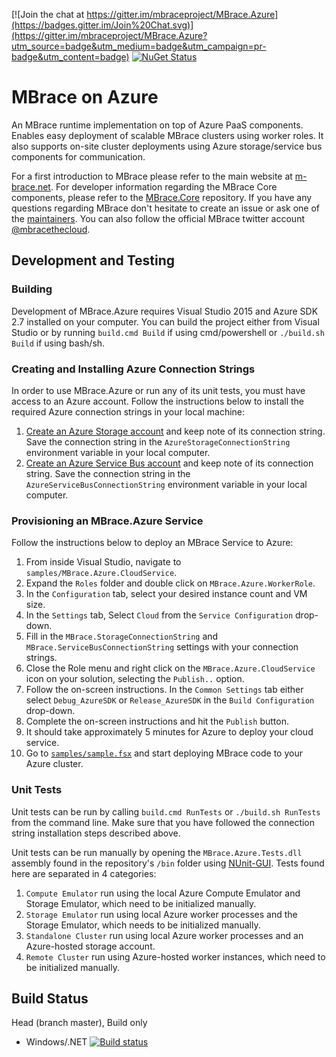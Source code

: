 [![Join the chat at https://gitter.im/mbraceproject/MBrace.Azure](https://badges.gitter.im/Join%20Chat.svg)](https://gitter.im/mbraceproject/MBrace.Azure?utm_source=badge&utm_medium=badge&utm_campaign=pr-badge&utm_content=badge)
[![NuGet Status](http://img.shields.io/nuget/vpre/MBrace.Azure.svg?style=flat)](https://www.nuget.org/packages/MBrace.Azure/)

# MBrace on Azure

An MBrace runtime implementation on top of Azure PaaS components. 
Enables easy deployment of scalable MBrace clusters using worker roles. 
It also supports on-site cluster deployments using Azure storage/service bus components for communication.

For a first introduction to MBrace please refer to the main website at [m-brace.net](http://www.m-brace.net/).
For developer information regarding the MBrace Core components, please refer to the [MBrace.Core](https://github.com/mbraceproject/MBrace.Core) repository.
If you have any questions regarding MBrace don't hesitate to create an issue or ask one of the [maintainers](#maintainers).
You can also follow the official MBrace twitter account [@mbracethecloud](https://twitter.com/mbracethecloud).

## Development and Testing

### Building

Development of MBrace.Azure requires Visual Studio 2015 and Azure SDK 2.7 installed on your computer.
You can build the project either from Visual Studio or by running `build.cmd Build` if using cmd/powershell or `./build.sh Build` if using bash/sh.

### Creating and Installing Azure Connection Strings

In order to use MBrace.Azure or run any of its unit tests, you must have access to an Azure account.
Follow the instructions below to install the required Azure connection strings in your local machine:
  1. [Create an Azure Storage account](https://azure.microsoft.com/en-in/documentation/articles/storage-create-storage-account/) and keep note of its connection string. Save the connection string in the `AzureStorageConnectionString` environment variable in your local computer.
  2. [Create an Azure Service Bus account](https://azure.microsoft.com/en-us/documentation/articles/service-bus-dotnet-how-to-use-queues/) and keep note of its connection string. Save the connection string in the `AzureServiceBusConnectionString` environment variable in your local computer.

### Provisioning an MBrace.Azure Service

Follow the instructions below to deploy an MBrace Service to Azure:
  1. From inside Visual Studio, navigate to `samples/MBrace.Azure.CloudService`.
  2. Expand the `Roles` folder and double click on `MBrace.Azure.WorkerRole`.
  3. In the `Configuration` tab, select your desired instance count and VM size.
  4. In the `Settings` tab, Select `Cloud` from the `Service Configuration` drop-down.
  5. Fill in the `MBrace.StorageConnectionString` and `MBrace.ServiceBusConnectionString` settings with your connection strings.
  6. Close the Role menu and right click on the `MBrace.Azure.CloudService` icon on your solution, selecting the `Publish..` option.
  7. Follow the on-screen instructions. In the `Common Settings` tab either select `Debug_AzureSDK` or `Release_AzureSDK` in the `Build Configuration` drop-down.
  8. Complete the on-screen instructions and hit the `Publish` button.
  9. It should take approximately 5 minutes for Azure to deploy your cloud service.
  10. Go to [`samples/sample.fsx`](samples/sample.fsx) and start deploying MBrace code to your Azure cluster.

### Unit Tests

Unit tests can be run by calling `build.cmd RunTests` or `./build.sh RunTests` from the command line. 
Make sure that you have followed the connection string installation steps described above.

Unit tests can be run manually by opening the `MBrace.Azure.Tests.dll` assembly found in the repository's `/bin` folder using [NUnit-GUI](http://www.nunit.org/index.php?p=nunit-gui&r=2.2.10). 
Tests found here are separated in 4 categories:
  1. `Compute Emulator` run using the local Azure Compute Emulator and Storage Emulator, which need to be initialized manually.
  2. `Storage Emulator` run using local Azure worker processes and the Storage Emulator, which needs to be initialized manually.
  3. `Standalone Cluster` run using local Azure worker processes and an Azure-hosted storage account.
  4. `Remote Cluster` run using Azure-hosted worker instances, which need to be initialized manually.

## Build Status

Head (branch master), Build only
  * Windows/.NET [![Build status](https://ci.appveyor.com/api/projects/status/f0nt1f1ih0cwsa0o/branch/master?svg=true)](https://ci.appveyor.com/project/nessos/mbrace-azure/branch/master)
